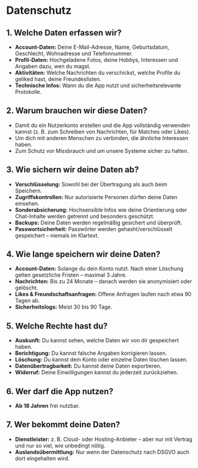 # Datenschutz

## 1. Welche Daten erfassen wir?
- **Account-Daten:** Deine E-Mail-Adresse, Name, Geburtsdatum, Geschlecht, Wohnadresse und Telefonnummer.
- **Profil-Daten:** Hochgeladene Fotos, deine Hobbys, Interessen und Angaben dazu, wen du magst.
- **Aktivitäten:** Welche Nachrichten du verschickst, welche Profile du geliked hast, deine Freundeslisten.
- **Technische Infos:** Wann du die App nutzt und sicherheitsrelevante Protokolle.

## 2. Warum brauchen wir diese Daten?
- Damit du ein Nutzerkonto erstellen und die App vollständig verwenden kannst (z. B. zum Schreiben von Nachrichten, für Matches oder Likes).
- Um dich mit anderen Menschen zu verbinden, die ähnliche Interessen haben.
- Zum Schutz vor Missbrauch und um unsere Systeme sicher zu halten.

## 3. Wie sichern wir deine Daten ab?
- **Verschlüsselung:** Sowohl bei der Übertragung als auch beim Speichern.
- **Zugriffskontrollen:** Nur autorisierte Personen dürfen deine Daten einsehen.
- **Sonderabsicherung:** Hochsensible Infos wie deine Orientierung oder Chat-Inhalte werden getrennt und besonders geschützt.
- **Backups:** Deine Daten werden regelmäßig gesichert und überprüft.
- **Passwortsicherheit:** Passwörter werden gehasht/verschlüsselt gespeichert – niemals im Klartext.

## 4. Wie lange speichern wir deine Daten?
- **Account-Daten:** Solange du dein Konto nutzt. Nach einer Löschung gelten gesetzliche Fristen – maximal 3 Jahre.
- **Nachrichten:** Bis zu 24 Monate – danach werden sie anonymisiert oder gelöscht.
- **Likes & Freundschaftsanfragen:** Offene Anfragen laufen nach etwa 90 Tagen ab.
- **Sicherheitslogs:** Meist 30 bis 90 Tage.

## 5. Welche Rechte hast du?
- **Auskunft:** Du kannst sehen, welche Daten wir von dir gespeichert haben.
- **Berichtigung:** Du kannst falsche Angaben korrigieren lassen.
- **Löschung:** Du kannst dein Konto oder einzelne Daten löschen lassen.
- **Datenübertragbarkeit:** Du kannst deine Daten exportieren.
- **Widerruf:** Deine Einwilligungen kannst du jederzeit zurückziehen.

## 6. Wer darf die App nutzen?
- **Ab 18 Jahren** frei nutzbar.

## 7. Wer bekommt deine Daten?
- **Dienstleister:** z. B. Cloud- oder Hosting-Anbieter – aber nur mit Vertrag und nur so viel, wie unbedingt nötig.
- **Auslandsübermittlung:** Nur wenn der Datenschutz nach DSGVO auch dort eingehalten wird.
